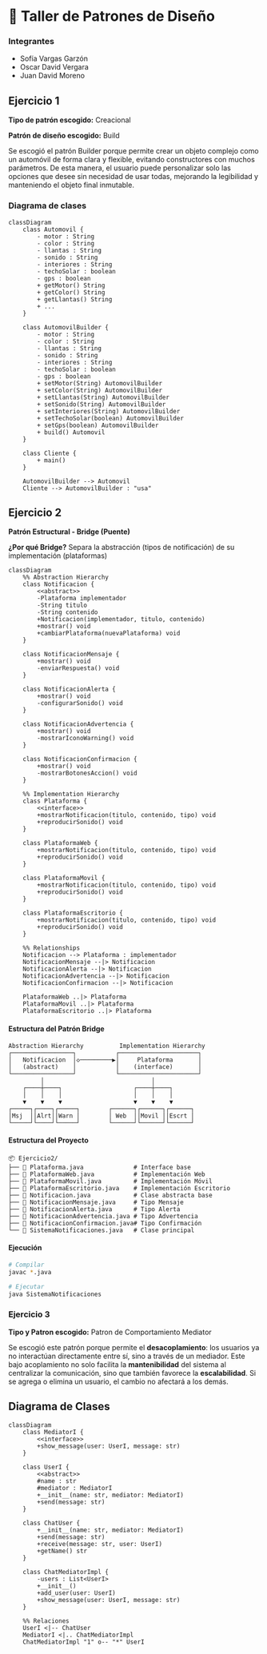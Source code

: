 # 📘 Taller de Patrones de Diseño

### Integrantes
- Sofía Vargas Garzón
- Oscar David Vergara
- Juan David Moreno

## Ejercicio 1

**Tipo de patrón escogido:** Creacional

**Patrón de diseño escogido:** Build

Se escogió el patrón Builder porque permite crear un objeto complejo como un automóvil de forma clara y flexible, evitando constructores con muchos parámetros. De esta manera, el usuario puede personalizar solo las opciones que desee sin necesidad de usar todas, mejorando la legibilidad y manteniendo el objeto final inmutable.

### Diagrama de clases

```mermaid
classDiagram
    class Automovil {
        - motor : String
        - color : String
        - llantas : String
        - sonido : String
        - interiores : String
        - techoSolar : boolean
        - gps : boolean
        + getMotor() String
        + getColor() String
        + getLlantas() String
        + ...
    }

    class AutomovilBuilder {
        - motor : String
        - color : String
        - llantas : String
        - sonido : String
        - interiores : String
        - techoSolar : boolean
        - gps : boolean
        + setMotor(String) AutomovilBuilder
        + setColor(String) AutomovilBuilder
        + setLlantas(String) AutomovilBuilder
        + setSonido(String) AutomovilBuilder
        + setInteriores(String) AutomovilBuilder
        + setTechoSolar(boolean) AutomovilBuilder
        + setGps(boolean) AutomovilBuilder
        + build() Automovil
    }

    class Cliente {
        + main()
    }

    AutomovilBuilder --> Automovil
    Cliente --> AutomovilBuilder : "usa"
```

## Ejercicio 2

**Patrón Estructural - Bridge (Puente)**

**¿Por qué Bridge?**
Separa la abstracción (tipos de notificación) de su implementación (plataformas)

```mermaid
classDiagram
    %% Abstraction Hierarchy
    class Notificacion {
        <<abstract>>
        -Plataforma implementador
        -String titulo
        -String contenido
        +Notificacion(implementador, titulo, contenido)
        +mostrar() void
        +cambiarPlataforma(nuevaPlataforma) void
    }
    
    class NotificacionMensaje {
        +mostrar() void
        -enviarRespuesta() void
    }
    
    class NotificacionAlerta {
        +mostrar() void
        -configurarSonido() void
    }
    
    class NotificacionAdvertencia {
        +mostrar() void
        -mostrarIconoWarning() void
    }
    
    class NotificacionConfirmacion {
        +mostrar() void
        -mostrarBotonesAccion() void
    }
    
    %% Implementation Hierarchy
    class Plataforma {
        <<interface>>
        +mostrarNotificacion(titulo, contenido, tipo) void
        +reproducirSonido() void
    }
    
    class PlataformaWeb {
        +mostrarNotificacion(titulo, contenido, tipo) void
        +reproducirSonido() void
    }
    
    class PlataformaMovil {
        +mostrarNotificacion(titulo, contenido, tipo) void
        +reproducirSonido() void
    }
    
    class PlataformaEscritorio {
        +mostrarNotificacion(titulo, contenido, tipo) void
        +reproducirSonido() void
    }
    
    %% Relationships
    Notificacion --> Plataforma : implementador
    NotificacionMensaje --|> Notificacion
    NotificacionAlerta --|> Notificacion
    NotificacionAdvertencia --|> Notificacion
    NotificacionConfirmacion --|> Notificacion
    
    PlataformaWeb ..|> Plataforma
    PlataformaMovil ..|> Plataforma
    PlataformaEscritorio ..|> Plataforma
```

#### Estructura del Patrón Bridge

```
Abstraction Hierarchy          Implementation Hierarchy
┌─────────────────┐           ┌──────────────────────┐
│   Notificacion  │◇─────────▶│     Plataforma       │
│   (abstract)    │           │    (interface)       │
└─────────────────┘           └──────────────────────┘
         │                              │
    ┌────┼────┐                    ┌────┼────┐
    │    │    │                    │    │    │
    ▼    ▼    ▼                    ▼    ▼    ▼
┌─────┐┌────┐┌─────┐        ┌──────┐┌──────┐┌──────┐
│Msj  ││Alrt││Warn │        │ Web  ││Movil ││Escrt │
└─────┘└────┘└─────┘        └──────┘└──────┘└──────┘
```

#### Estructura del Proyecto

```
📦 Ejercicio2/
├── 📄 Plataforma.java              # Interface base
├── 📄 PlataformaWeb.java           # Implementación Web
├── 📄 PlataformaMovil.java         # Implementación Móvil  
├── 📄 PlataformaEscritorio.java    # Implementación Escritorio
├── 📄 Notificacion.java            # Clase abstracta base
├── 📄 NotificacionMensaje.java     # Tipo Mensaje
├── 📄 NotificacionAlerta.java      # Tipo Alerta
├── 📄 NotificacionAdvertencia.java # Tipo Advertencia
├── 📄 NotificacionConfirmacion.java# Tipo Confirmación
└── 📄 SistemaNotificaciones.java   # Clase principal
```

#### Ejecución

```bash
# Compilar
javac *.java

# Ejecutar
java SistemaNotificaciones
```


### Ejercicio 3
**Tipo y Patron escogido:** Patron de Comportamiento Mediator

Se escogió este patrón porque permite el **desacoplamiento**: los usuarios ya no interactúan directamente entre sí, sino a través de un mediador. Este bajo acoplamiento no solo facilita la **mantenibilidad** del sistema al centralizar la comunicación, sino que también favorece la **escalabilidad**. Si se agrega o elimina un usuario, el cambio no afectará a los demás.

## Diagrama de Clases

```mermaid
classDiagram
    class MediatorI {
        <<interface>>
        +show_message(user: UserI, message: str)
    }

    class UserI {
        <<abstract>>
        #name : str
        #mediator : MediatorI
        +__init__(name: str, mediator: MediatorI)
        +send(message: str)
    }

    class ChatUser {
        +__init__(name: str, mediator: MediatorI)
        +send(message: str)
        +receive(message: str, user: UserI)
        +getName() str
    }

    class ChatMediatorImpl {
        -users : List<UserI>
        +__init__()
        +add_user(user: UserI)
        +show_message(user: UserI, message: str)
    }

    %% Relaciones
    UserI <|-- ChatUser
    MediatorI <|.. ChatMediatorImpl
    ChatMediatorImpl "1" o-- "*" UserI
```